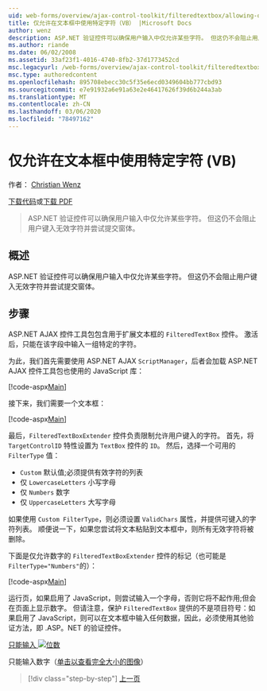 ```yaml
---
uid: web-forms/overview/ajax-control-toolkit/filteredtextbox/allowing-only-certain-characters-in-a-text-box-vb
title: 仅允许在文本框中使用特定字符（VB） |Microsoft Docs
author: wenz
description: ASP.NET 验证控件可以确保用户输入中仅允许某些字符。 但这仍不会阻止用户键入无效 。
ms.author: riande
ms.date: 06/02/2008
ms.assetid: 33af23f1-4016-4740-8fb2-37d1773452cd
msc.legacyurl: /web-forms/overview/ajax-control-toolkit/filteredtextbox/allowing-only-certain-characters-in-a-text-box-vb
msc.type: authoredcontent
ms.openlocfilehash: 895708ebecc30c5f35e6ecd0349604bb777cbd93
ms.sourcegitcommit: e7e91932a6e91a63e2e46417626f39d6b244a3ab
ms.translationtype: MT
ms.contentlocale: zh-CN
ms.lasthandoff: 03/06/2020
ms.locfileid: "78497162"
---
```

# <a name="allowing-only-certain-characters-in-a-text-box-vb"></a>仅允许在文本框中使用特定字符 (VB)

作者： [Christian Wenz](https://github.com/wenz)

[下载代码](https://download.microsoft.com/download/4/c/2/4c2def7a-0d23-4055-91f9-1f18504167d7/FilteredTextBox0.vb.zip)或[下载 PDF](https://download.microsoft.com/download/b/6/a/b6ae89ee-df69-4c87-9bfb-ad1eb2b23373/filteredtextbox0VB.pdf)

> ASP.NET 验证控件可以确保用户输入中仅允许某些字符。 但这仍不会阻止用户键入无效字符并尝试提交窗体。

## <a name="overview"></a>概述

ASP.NET 验证控件可以确保用户输入中仅允许某些字符。 但这仍不会阻止用户键入无效字符并尝试提交窗体。

## <a name="steps"></a>步骤

ASP.NET AJAX 控件工具包包含用于扩展文本框的 `FilteredTextBox` 控件。 激活后，只能在该字段中输入一组特定的字符。

为此，我们首先需要使用 ASP.NET AJAX `ScriptManager`，后者会加载 ASP.NET AJAX 控件工具包也使用的 JavaScript 库：

[!code-aspx[Main](allowing-only-certain-characters-in-a-text-box-vb/samples/sample1.aspx)]

接下来，我们需要一个文本框：

[!code-aspx[Main](allowing-only-certain-characters-in-a-text-box-vb/samples/sample2.aspx)]

最后，`FilteredTextBoxExtender` 控件负责限制允许用户键入的字符。 首先，将 `TargetControlID` 特性设置为 `TextBox` 控件的 `ID`。 然后，选择一个可用的 `FilterType` 值：

- `Custom` 默认值;必须提供有效字符的列表
- 仅 `LowercaseLetters` 小写字母
- 仅 `Numbers` 数字
- 仅 `UppercaseLetters` 大写字母

如果使用 `Custom FilterType`，则必须设置 `ValidChars` 属性，并提供可键入的字符列表。 顺便说一下，如果您尝试将文本粘贴到文本框中，则所有无效字符将被删除。

下面是仅允许数字的 `FilteredTextBoxExtender` 控件的标记（也可能是 `FilterType="Numbers"`的）：

[!code-aspx[Main](allowing-only-certain-characters-in-a-text-box-vb/samples/sample3.aspx)]

运行页，如果启用了 JavaScript，则尝试输入一个字母，否则它将不起作用;但会在页面上显示数字。 但请注意，保护 `FilteredTextBox` 提供的不是项目符号：如果启用了 JavaScript，则可以在文本框中输入任何数据，因此，必须使用其他验证方法，即 .ASP。NET 的验证控件。

[只能输入 ![位数](allowing-only-certain-characters-in-a-text-box-vb/_static/image2.png)](allowing-only-certain-characters-in-a-text-box-vb/_static/image1.png)

只能输入数字（[单击以查看完全大小的图像](allowing-only-certain-characters-in-a-text-box-vb/_static/image3.png)）

> [!div class="step-by-step"]
> [上一页](allowing-only-certain-characters-in-a-text-box-cs.md)
